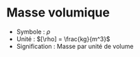 # Masse volumique

- Symbole : $\rho$
- Unité : $[\rho] = \frac{kg}{m^3}$
- Signification : Masse par unité de volume